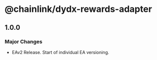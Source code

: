 # @chainlink/dydx-rewards-adapter

## 1.0.0

### Major Changes

- EAv2 Release. Start of individual EA versioning.
